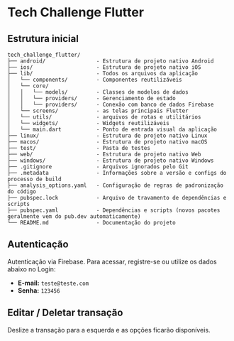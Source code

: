 # Tech Challenge Flutter

## Estrutura inicial

```
tech_challenge_flutter/
├── android/                - Estrutura de projeto nativo Android
├── ios/                    - Estrutura de projeto nativo iOS
├── lib/                    - Todos os arquivos da aplicação
│   └── components/         - Componentes reutilizáveis
│   └── core/
│   │   └── models/         - Classes de modelos de dados
│   │   └── providers/      - Gerenciamento de estado
│   │   └── providers/      - Conexão com banco de dados Firebase
│   └── screens/            - as telas principais Flutter
│   └── utils/              - arquivos de rotas e utilitários
│   └── widgets/            - Widgets reutilizáveis
│   └── main.dart           - Ponto de entrada visual da aplicação
├── linux/                  - Estrutura de projeto nativo Linux
├── macos/                  - Estrutura de projeto nativo macOS
├── test/                   - Pasta de testes
├── web/                    - Estrutura de projeto nativo Web
├── windows/                - Estrutura de projeto nativo Windows
├── .gitignore              - Arquivos ignorados pelo Git
├── .metadata               - Informações sobre a versão e configs do processo de build
├── analysis_options.yaml   - Configuração de regras de padronização do código
├── pubspec.lock            - Arquivo de travamento de dependências e scripts
├── pubspec.yaml            - Dependências e scripts (novos pacotes geralmente vem do pub.dev automaticamente)
└── README.md               - Documentação do projeto
```

## Autenticação

Autenticação via Firebase. Para acessar, registre-se ou utilize os dados abaixo no Login:

- **E-mail:** `teste@teste.com`
- **Senha:** `123456`

## Editar / Deletar transação

Deslize a transação para a esquerda e as opções ficarão disponíveis.
